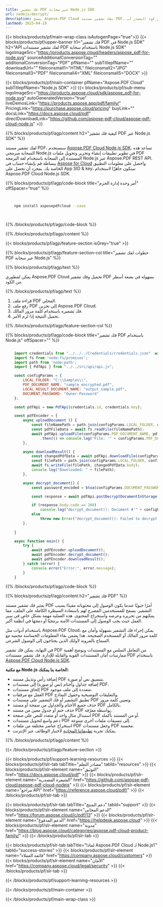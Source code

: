 ```yaml
---
title: فك تشفير PDF عبر سحابة Node.js SDK
url: nodejs/decrypt/
description: يسمح Aspose.PDF Cloud بفك تشفير مستند PDF. تحقق من كود المصدر لـ Node.js لفك تشفير ملف PDF.
lastmod: 2025-04-19
---
```


{{< blocks/products/pf/main-wrap-class isAutogenPage="true">}}
{{< blocks/products/pf/upper-banner h1="فك تشفير PDF في Node.js SDK" h2="API لفك تشفير مستندات PDF باستخدام سحابة Node.js SDK" logoImageSrc="https://products.aspose.cloud/headers/aspose_pdf-for-node.svg" sourceAdditionalConversionTag="" additionalConversionTag="PDF" pfName="" subTitlepfName="" downloadUrl="" fileiconsmall1="HTML" fileiconsmall2="JPG" fileiconsmall3="PDF" fileiconsmall4="XML" fileiconsmall5="DOCX" >}}

{{< blocks/products/pf/main-container pfName="Aspose.PDF Cloud" subTitlepfName="Node.js SDK" >}}
{{< blocks/products/pf/sub-menu logoImageSrc="https://products.aspose.cloud/sdk/aspose_pdf-for-node.svg"
autoGeneratedVersion="true"
liveDemosLink="https://products.aspose.app/pdf/family/" PricingLink="https://purchase.aspose.cloud/pricing" buyLink="" docsLink="https://docs.aspose.cloud/pdf"  directDownloadLink="https://github.com/aspose-pdf-cloud/aspose-pdf-cloud-node.js" >}}

{{% blocks/products/pf/agp/content h2="كيفية فك تشفير PDF عبر Node.js SDK" %}}

لفك تشفير مستند PDF، سنستخدم
[Aspose.PDF Cloud Node.js SDK](https://products.aspose.cloud/pdf/nodejs/). تساعد هذه السحابة مبرمجي Node.js في تطوير تطبيقات إنشاء وتحرير وتحويل ملفات PDF المستندة إلى السحابة باستخدام لغة البرمجة Node.js عبر Aspose.PDF REST API. ببساطة قم بإنشاء حساب في [Aspose for Cloud](https://dashboard.aspose.cloud/#/apps) واحصل على معلومات التطبيق الخاصة بك. بمجرد أن تحصل على App SID & key، ستكون جاهزًا لاستخدام Aspose.PDF Cloud Node.js SDK.

{{% blocks/products/pf/agp/code-block title="أمر وحدة إدارة الحزم" offSpacer="true" %}}

```bash

     
    npm install asposepdfcloud --save
     
     

```

{{% /blocks/products/pf/agp/code-block %}}

{{% /blocks/products/pf/agp/content %}}

{{< blocks/products/pf/agp/feature-section isGrey="true" >}}

{{% blocks/products/pf/agp/feature-section-col title="خطوات لفك تشفير PDF عبر سحابة Node.js" %}}

{{% blocks/products/pf/agp/text %}}

يمكن لمطوري Aspose.PDF Cloud تحميل وفك تشفير PDF بسهولة في بضعة أسطر من الكود.

{{% /blocks/products/pf/agp/text %}}

1. قراءة ملف PDF المحلي.
2. رفع ملف PDF إلى تخزين Aspose.PDF Cloud.
3. فك تشفيره باستخدام كلمة مرور المالك.
4. تحميل النتيجة إذا لزم الأمر.

{{% /blocks/products/pf/agp/feature-section-col %}}

{{% blocks/products/pf/agp/code-block title="فك تشفير PDF باستخدام Node.js" offSpacer="" %}}

```js

    import credentials from "../../../Credentials/credentials.json"  with { type: "json" };    // json-file in this format: { "id": "*****", "key": "*******" }
    import fs from 'node:fs/promises';
    import path from 'node:path';
    import { PdfApi } from "../../src/api/api.js";

    const configParams = {
        LOCAL_FOLDER: "C:\\Samples\\",
        PDF_DOCUMENT_NAME: "sample_encrypted.pdf",
        LOCAL_RESULT_DOCUMENT_NAME: "output_sample.pdf",
        DOCUMENT_PASSWORD: "Owner-Password"
    };

    const pdfApi = new PdfApi(credentials.id, credentials.key);

    const pdfEncoder = {
        async uploadDocument () {
            const fileNamePath = path.join(configParams.LOCAL_FOLDER, configParams.PDF_DOCUMENT_NAME);
            const pdfFileData = await fs.readFile(fileNamePath);
            await pdfApi.uploadFile(configParams.PDF_DOCUMENT_NAME, pdfFileData)
                .then(() => console.log("File: '" + configParams.PDF_DOCUMENT_NAME +"' successfully uploaded."));
        },

        async downloadResult() {
            const changedPdfData = await pdfApi.downloadFile(configParams.PDF_DOCUMENT_NAME);
            const filePath = path.join(configParams.LOCAL_FOLDER, configParams.LOCAL_RESULT_DOCUMENT_NAME);
            await fs.writeFile(filePath, changedPdfData.body);
            console.log("Downloaded: " + filePath);
        },

        async decrypt_document() {
            const password_encoded = btoa(configParams.DOCUMENT_PASSWORD)

            const response = await pdfApi.postDecryptDocumentInStorage(configParams.PDF_DOCUMENT_NAME, password_encoded);

            if (response.body.code == 200)
                console.log("decrypt_document(): Document #'" + configParams.PDF_DOCUMENT_NAME + "' successfully decrypted.")
            else
                throw new Error("decrypt_document(): Failed to decrypt document #'" + configParams.PDF_DOCUMENT_NAME + "'. Response code: {" + response.code + "}")
        },
        
    }

    async function main() {
        try {
            await pdfEncoder.uploadDocument();
            await pdfEncoder.decrypt_document();
            await pdfEncoder.downloadResult();
        } catch (error) {
            console.error("Error:", error.message);
        }
    }
```

{{% /blocks/products/pf/agp/code-block %}}

{{% blocks/products/pf/agp/content h2="فك تشفير PDF" %}}

يعتبر فك تشفير مستند PDF أمرًا حيويًا عندما يكون الوصول إلى محتوياته مقيدًا بسبب التشفير. يسمح للمستخدمين المصرح لهم باستعادة السيطرة الكاملة على الملف، مما يمكنهم من تحريره وعرضه واستخراج المحتوى. هذه العملية مهمة بشكل خاص في سير العمل حيث يجب الوصول إلى المستندات الآمنة برمجيًا أو دمجها في أنظمة أكبر.

باستخدام أدوات مثل Aspose.PDF Cloud، يمكن إجراء فك التشفير بسهولة وأمان مع كلمة مرور المالك أو المستخدم الصحيحة. هذا يضمن بقاء المعلومات الحساسة محمية مع السماح بالمرونة لأولئك الذين يحتاجون إلى الوصول الشرعي.

في النهاية، يمكن فك تشفير PDF من التعامل السلس مع المستندات ويوضح أهمية ممارسات أمان المستندات القوية والقابلة للإدارة.
فك تشفير مستندات PDF باستخدام [Aspose.PDF Cloud Node.js SDK](https://products.aspose.cloud/pdf/nodejs/).

**مع مكتبة Node.js الخاصة بنا يمكنك:**

+ إضافة رأس وتذييل مستند PDF بتنسيق نص أو صورة.
+ إضافة جداول وأختام (نص أو صورة) إلى مستندات PDF.
+ إلحاق مستندات PDF متعددة إلى ملف موجود.
+ العمل مع مرفقات PDF والتعليقات التوضيحية وحقول النماذج.
+ تطبيق التشفير أو فك التشفير على مستندات PDF وتعيين كلمة مرور.
+ حذف جميع الأختام والجداول من صفحة أو مستند PDF بالكامل.
+ حذف ختم أو جدول معين من مستند PDF بواسطة معرّفه.
+ استبدال مثال واحد أو متعدد للنص على صفحة PDF أو من المستند بأكمله.
+ دعم واسع لتحويل مستندات PDF إلى تنسيقات ملفات أخرى متنوعة.
+ استخراج عناصر مختلفة من ملفات PDF وجعل مستندات PDF محسنة.
+ يمكنك تجربة [تطبيقاتنا المجانية](https://products.aspose.app/pdf/family/) لاختبار الوظائف عبر الإنترنت.

{{% /blocks/products/pf/agp/content %}}

{{< /blocks/products/pf/agp/feature-section >}}

{{< blocks/products/pf/support-learning-resources >}}
{{< blocks/products/pf/slr-tab tabTitle="مصادر التعلم" tabId="resources" >}}
{{< blocks/products/pf/slr-element name="التوثيق" href="https://docs.aspose.cloud/pdf" >}}
{{< blocks/products/pf/slr-element name="الشيفرة المصدرية" href="https://github.com/aspose-pdf-cloud/aspose-pdf-cloud-nodejs" >}}
{{< blocks/products/pf/slr-element name="مراجع API" href="https://reference.aspose.cloud/pdf/" >}}
{{< /blocks/products/pf/slr-tab >}}

{{< blocks/products/pf/slr-tab tabTitle="دعم المنتج" tabId="support" >}}
{{< blocks/products/pf/slr-element name="الدعم المجاني" href="https://forum.aspose.cloud/c/pdf/13" >}}
{{< blocks/products/pf/slr-element name="الدعم المدفوع" href="https://helpdesk.aspose.cloud" >}}
{{< blocks/products/pf/slr-element name="مدونة" href="https://blog.aspose.cloud/categories/aspose.pdf-cloud-product-family/" >}}
{{< /blocks/products/pf/slr-tab >}}

{{< blocks/products/pf/slr-tab tabTitle="لماذا Aspose.PDF Cloud لـ Node.js؟" tabId="success-stories" >}}
{{< blocks/products/pf/slr-element name="قائمة العملاء" href="https://company.aspose.cloud/customers" >}}
{{< blocks/products/pf/slr-element name="الأمان" href="https://company.aspose.cloud/legal/security" >}}
{{< /blocks/products/pf/slr-tab >}}

{{< /blocks/products/pf/support-learning-resources >}}

<!-- aboutfile Ends -->

{{< /blocks/products/pf/main-container >}}

{{< /blocks/products/pf/main-wrap-class >}}



